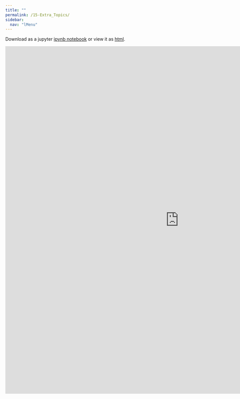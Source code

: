 ```yaml
---
title: ""
permalink: /15-Extra_Topics/
sidebar:
  nav: "lMenu"
---
```


Download as a jupyter [ipynb notebook](https://datascience-intro.github.io/1MS041-2024/notebooks/15-Extra_Topics.ipynb) or view it as [html](https://datascience-intro.github.io/1MS041-2024/notebooks/15-Extra_Topics.html).

<iframe src="https://datascience-intro.github.io/1MS041-2024/notebooks/15-Extra_Topics.html" width="1080" height="1080" frameborder="0"></iframe>

    